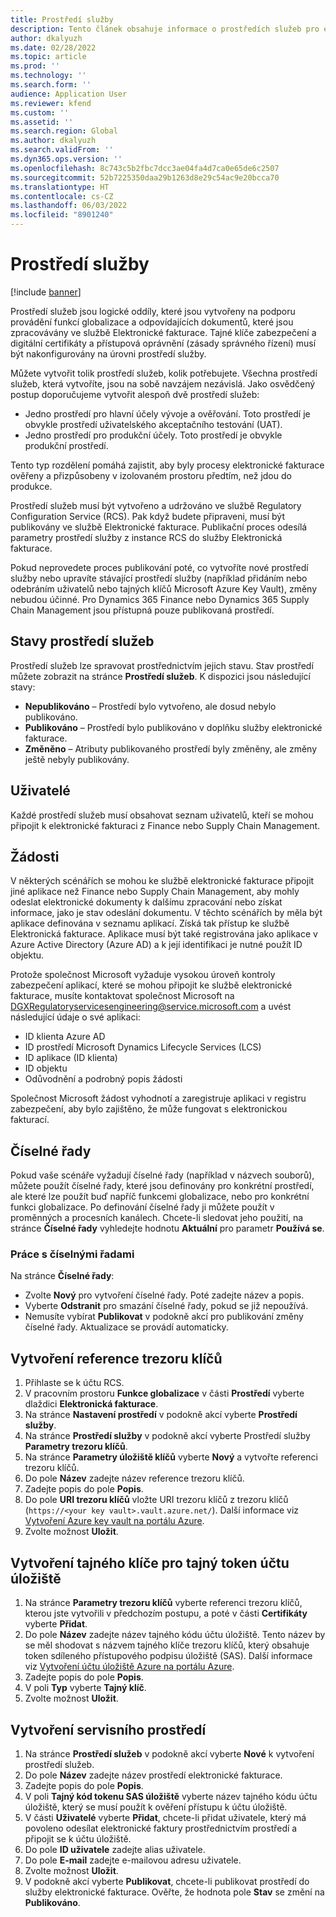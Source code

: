 ```yaml
---
title: Prostředí služby
description: Tento článek obsahuje informace o prostředích služeb pro elektronickou fakturaci a vysvětluje, jak je nastavit.
author: dkalyuzh
ms.date: 02/28/2022
ms.topic: article
ms.prod: ''
ms.technology: ''
ms.search.form: ''
audience: Application User
ms.reviewer: kfend
ms.custom: ''
ms.assetid: ''
ms.search.region: Global
ms.author: dkalyuzh
ms.search.validFrom: ''
ms.dyn365.ops.version: ''
ms.openlocfilehash: 8c743c5b2fbc7dcc3ae04fa4d7ca0e65de6c2507
ms.sourcegitcommit: 52b7225350daa29b1263d8e29c54ac9e20bcca70
ms.translationtype: HT
ms.contentlocale: cs-CZ
ms.lasthandoff: 06/03/2022
ms.locfileid: "8901240"
---
```

# <a name="service-environments"></a>Prostředí služby

[!include [banner](../includes/banner.md)]

Prostředí služeb jsou logické oddíly, které jsou vytvořeny na podporu provádění funkcí globalizace a odpovídajících dokumentů, které jsou zpracovávány ve službě Elektronické fakturace. Tajné klíče zabezpečení a digitální certifikáty a přístupová oprávnění (zásady správného řízení) musí být nakonfigurovány na úrovni prostředí služby.

Můžete vytvořit tolik prostředí služeb, kolik potřebujete. Všechna prostředí služeb, která vytvoříte, jsou na sobě navzájem nezávislá. Jako osvědčený postup doporučujeme vytvořit alespoň dvě prostředí služeb:

- Jedno prostředí pro hlavní účely vývoje a ověřování. Toto prostředí je obvykle prostředí uživatelského akceptačního testování (UAT).
- Jedno prostředí pro produkční účely. Toto prostředí je obvykle produkční prostředí.

Tento typ rozdělení pomáhá zajistit, aby byly procesy elektronické fakturace ověřeny a přizpůsobeny v izolovaném prostoru předtím, než jdou do produkce.

Prostředí služeb musí být vytvořeno a udržováno ve službě Regulatory Configuration Service (RCS). Pak když budete připraveni, musí být publikovány ve službě Elektronické fakturace. Publikační proces odesílá parametry prostředí služby z instance RCS do služby Elektronická fakturace.

Pokud neprovedete proces publikování poté, co vytvoříte nové prostředí služby nebo upravíte stávající prostředí služby (například přidáním nebo odebráním uživatelů nebo tajných klíčů Microsoft Azure Key Vault), změny nebudou účinné. Pro Dynamics 365 Finance nebo Dynamics 365 Supply Chain Management jsou přístupná pouze publikovaná prostředí.

## <a name="service-environment-statuses"></a>Stavy prostředí služeb

Prostředí služeb lze spravovat prostřednictvím jejich stavu. Stav prostředí můžete zobrazit na stránce **Prostředí služeb**. K dispozici jsou následující stavy:

- **Nepublikováno** – Prostředí bylo vytvořeno, ale dosud nebylo publikováno.
- **Publikováno** – Prostředí bylo publikováno v doplňku služby elektronické fakturace.
- **Změněno** – Atributy publikovaného prostředí byly změněny, ale změny ještě nebyly publikovány.

## <a name="users"></a>Uživatelé

Každé prostředí služeb musí obsahovat seznam uživatelů, kteří se mohou připojit k elektronické fakturaci z Finance nebo Supply Chain Management.

## <a name="applications"></a>Žádosti

V některých scénářích se mohou ke službě elektronické fakturace připojit jiné aplikace než Finance nebo Supply Chain Management, aby mohly odeslat elektronické dokumenty k dalšímu zpracování nebo získat informace, jako je stav odeslání dokumentu. V těchto scénářích by měla být aplikace definována v seznamu aplikací. Získá tak přístup ke službě Elektronická fakturace. Aplikace musí být také registrována jako aplikace v Azure Active Directory (Azure AD) a k její identifikaci je nutné použít ID objektu. 

Protože společnost Microsoft vyžaduje vysokou úroveň kontroly zabezpečení aplikací, které se mohou připojit ke službě elektronické fakturace, musíte kontaktovat společnost Microsoft na <DGXRegulatoryservicesengineering@service.microsoft.com> a uvést následující údaje o své aplikaci:

- ID klienta Azure AD
- ID prostředí Microsoft Dynamics Lifecycle Services (LCS)
- ID aplikace (ID klienta)
- ID objektu
- Odůvodnění a podrobný popis žádosti

Společnost Microsoft žádost vyhodnotí a zaregistruje aplikaci v registru zabezpečení, aby bylo zajištěno, že může fungovat s elektronickou fakturací.

## <a name="number-sequences"></a>Číselné řady

Pokud vaše scénáře vyžadují číselné řady (například v názvech souborů), můžete použít číselné řady, které jsou definovány pro konkrétní prostředí, ale které lze použít buď napříč funkcemi globalizace, nebo pro konkrétní funkci globalizace. Po definování číselné řady ji můžete použít v proměnných a procesních kanálech. Chcete-li sledovat jeho použití, na stránce **Číselné řady** vyhledejte hodnotu **Aktuální** pro parametr **Používá se**.

### <a name="working-with-number-sequences"></a>Práce s číselnými řadami
Na stránce **Číselné řady**: 

- Zvolte **Nový** pro vytvoření číselné řady. Poté zadejte název a popis. 
- Vyberte **Odstranit** pro smazání číselné řady, pokud se již nepoužívá.
- Nemusíte vybírat **Publikovat** v podokně akcí pro publikování změny číselné řady. Aktualizace se provádí automaticky.

## <a name="create-a-key-vault-reference"></a>Vytvoření reference trezoru klíčů

1. Přihlaste se k účtu RCS.
2. V pracovním prostoru **Funkce globalizace** v části **Prostředí** vyberte dlaždici **Elektronická fakturace**.
3. Na stránce **Nastavení prostředí** v podokně akcí vyberte **Prostředí služby**.
4. Na stránce **Prostředí služby** v podokně akcí vyberte Prostředí služby **Parametry trezoru klíčů**.
5. Na stránce **Parametry úložiště klíčů** vyberte **Nový** a vytvořte referenci trezoru klíčů.
6. Do pole **Název** zadejte název reference trezoru klíčů.
7. Zadejte popis do pole **Popis**.
8. Do pole **URI trezoru klíčů** vložte URI trezoru klíčů z trezoru klíčů (`https://<your key vault>.vault.azure.net/`). Další informace viz [Vytvoření Azure key vault na portálu Azure](e-invoicing-create-azure-key-vault-azure-portal.md).
9. Zvolte možnost **Uložit**.
    
## <a name="create-a-secret-for-the-storage-account-secret-token"></a>Vytvoření tajného klíče pro tajný token účtu úložiště

1. Na stránce **Parametry trezoru klíčů** vyberte referenci trezoru klíčů, kterou jste vytvořili v předchozím postupu, a poté v části **Certifikáty** vyberte **Přidat**.
2. Do pole **Název** zadejte název tajného kódu účtu úložiště. Tento název by se měl shodovat s názvem tajného klíče trezoru klíčů, který obsahuje token sdíleného přístupového podpisu úložiště (SAS). Další informace viz [Vytvoření účtu úložiště Azure na portálu Azure](e-invoicing-create-azure-storage-account-azure-portal.md). 
3. Zadejte popis do pole **Popis**.
4. V poli **Typ** vyberte **Tajný klíč**.
5. Zvolte možnost **Uložit**.
    
## <a name="create-a-service-environment"></a>Vytvoření servisního prostředí

1. Na stránce **Prostředí služeb** v podokně akcí vyberte **Nové** k vytvoření prostředí služeb.
2. Do pole **Název** zadejte název prostředí elektronické fakturace.
3. Zadejte popis do pole **Popis**.
4. V poli **Tajný kód tokenu SAS úložiště** vyberte název tajného kódu účtu úložiště, který se musí použít k ověření přístupu k účtu úložiště.
5. V části **Uživatelé** vyberte **Přidat**, chcete-li přidat uživatele, který má povoleno odesílat elektronické faktury prostřednictvím prostředí a připojit se k účtu úložiště.
6. Do pole **ID uživatele** zadejte alias uživatele. 
7. Do pole **E-mail** zadejte e-mailovou adresu uživatele.
8. Zvolte možnost **Uložit**.
9. V podokně akcí vyberte **Publikovat**, chcete-li publikovat prostředí do služby elektronické fakturace. Ověřte, že hodnota pole **Stav** se změní na **Publikováno**.
